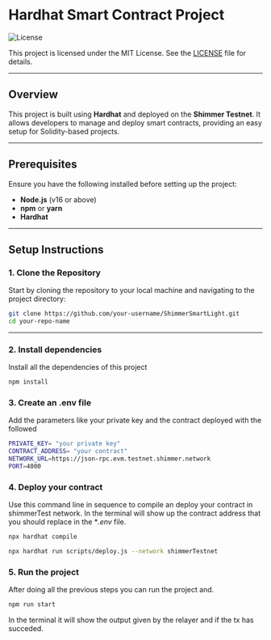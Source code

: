 # Hardhat Smart Contract Project

![License](https://img.shields.io/badge/license-MIT-green)

This project is licensed under the MIT License. See the [LICENSE](./LICENSE) file for details.

---

## Overview

This project is built using **Hardhat** and deployed on the **Shimmer Testnet**. It allows developers to manage and deploy smart contracts, providing an easy setup for Solidity-based projects.

---

## Prerequisites

Ensure you have the following installed before setting up the project:

- **Node.js** (v16 or above)
- **npm** or **yarn**
- **Hardhat**

---

## Setup Instructions

### 1. Clone the Repository

Start by cloning the repository to your local machine and navigating to the project directory:

```bash
git clone https://github.com/your-username/ShimmerSmartLight.git
cd your-repo-name
```
---

### 2. Install dependencies

Install all the dependencies of this project

```bash
npm install
```

 
### 3. Create an .env file

Add the parameters like your private key and the contract deployed with the followed

```bash
PRIVATE_KEY= "your private key"
CONTRACT_ADDRESS= "your contract"
NETWORK_URL=https://json-rpc.evm.testnet.shimmer.network
PORT=4000
```

### 4. Deploy your contract

Use this command line in sequence to compile an deploy your contract in shimmerTest network. In the terminal will show up the contract address that you 
should replace in the **.env* file.

```bash
npx hardhat compile

```

```bash
npx hardhat run scripts/deploy.js --network shimmerTestnet

```

### 5. Run the project

After doing all the previous steps you can run the project and.

```bash
npm run start

```

In the terminal it will show the output given by the relayer and if the tx has succeded.


